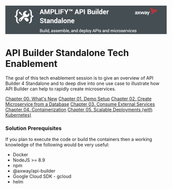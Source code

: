 ![Banner](/images/banner.png)

# API Builder Standalone Tech Enablement

The goal of this tech enablement session is to give an overview of API Builder 4 Standalone and to deep dive into one use case to illustrate how API Builder can help to rapidly create microservices.

[Chapter 00. What's New](./00_whats_new)
[Chapter 01. Demo Setup](./01_demo_setup)
[Chapter 02. Create Microservice from a Database](./02_microservice_from_db)
[Chapter 03. Consume External Services](./03_external_services)
[Chapter 04. Containerization](./04_containerization)
[Chapter 05. Scalable Deployments (with Kubernetes)](./05_kubernetes)


### Solution Prerequisites

If you plan to execute the code or build the containers then a working knowledge of the following would be very useful:

* Docker
* NodeJS >= 8.9
* npm
* @axway/api-builder
* Google Cloud SDK - gcloud
* helm

